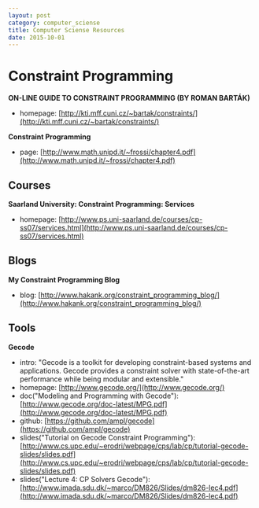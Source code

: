 ```yaml
---
layout: post
category: computer_sciense
title: Computer Sciense Resources
date: 2015-10-01
---
```


# Constraint Programming

**ON-LINE GUIDE TO CONSTRAINT PROGRAMMING (BY ROMAN BARTÁK)**

- homepage: [http://kti.mff.cuni.cz/~bartak/constraints/](http://kti.mff.cuni.cz/~bartak/constraints/)

**Constraint Programming**

- page: [http://www.math.unipd.it/~frossi/chapter4.pdf](http://www.math.unipd.it/~frossi/chapter4.pdf)

## Courses

**Saarland University: Constraint Programming: Services**

- homepage: [http://www.ps.uni-saarland.de/courses/cp-ss07/services.html](http://www.ps.uni-saarland.de/courses/cp-ss07/services.html)

## Blogs

**My Constraint Programming Blog**

- blog: [http://www.hakank.org/constraint_programming_blog/](http://www.hakank.org/constraint_programming_blog/)

## Tools

**Gecode**

- intro: "Gecode is a toolkit for developing constraint-based systems and applications. 
Gecode provides a constraint solver with state-of-the-art performance while being modular and extensible."
- homepage: [http://www.gecode.org/](http://www.gecode.org/)
- doc("Modeling and Programming with Gecode"): [http://www.gecode.org/doc-latest/MPG.pdf](http://www.gecode.org/doc-latest/MPG.pdf)
- github: [https://github.com/ampl/gecode](https://github.com/ampl/gecode)
- slides("Tutorial on Gecode Constraint Programming"): [http://www.cs.upc.edu/~erodri/webpage/cps/lab/cp/tutorial-gecode-slides/slides.pdf](http://www.cs.upc.edu/~erodri/webpage/cps/lab/cp/tutorial-gecode-slides/slides.pdf)
- slides("Lecture 4: CP Solvers Gecode"): [http://www.imada.sdu.dk/~marco/DM826/Slides/dm826-lec4.pdf](http://www.imada.sdu.dk/~marco/DM826/Slides/dm826-lec4.pdf)